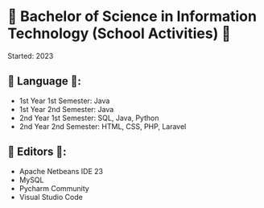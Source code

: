 # 🌱 Bachelor of Science in Information Technology (School Activities) 🌱

Started: 2023

## 🌱 Language 🌱:
* 1st Year 1st Semester: Java
* 1st Year 2nd Semester: Java
* 2nd Year 1st Semester: SQL, Java, Python
* 2nd Year 2nd Semester: HTML, CSS, PHP, Laravel

## 🌱 Editors 🌱:
* Apache Netbeans IDE 23
* MySQL
* Pycharm Community
* Visual Studio Code
